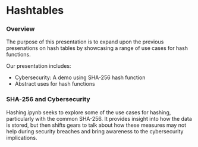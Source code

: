 # Hashtables
### Overview
The purpose of this presentation is to expand upon the previous presenations on hash tables by showcasing a range of use cases for hash functions. 

Our presentation includes:
- Cybersecurity: A demo using SHA-256 hash function
- Abstract uses for hash functions 

### SHA-256 and Cybersecurity
Hashing.ipynb seeks to explore some of the use cases for hashing, particularly with the common SHA-256. It provides insight into how the data is stored, but then shifts gears to talk about how these measures may not help during security breaches and bring awareness to the cybersecurity implications.
